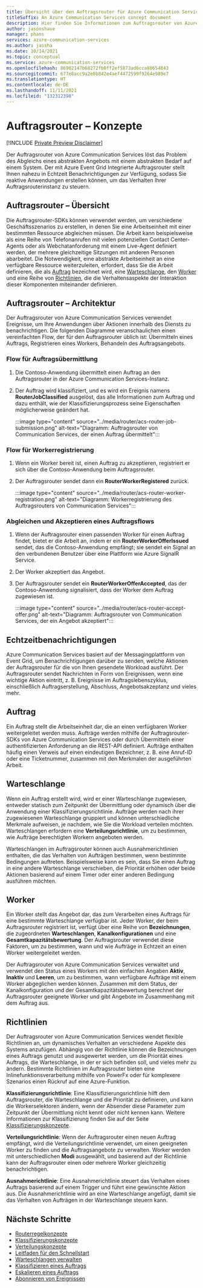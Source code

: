 ```yaml
---
title: Übersicht über den Auftragsrouter für Azure Communication Services
titleSuffix: An Azure Communication Services concept document
description: Hier finden Sie Informationen zum Auftragsrouter von Azure Communication Services.
author: jasonshave
manager: phans
services: azure-communication-services
ms.author: jassha
ms.date: 10/14/2021
ms.topic: conceptual
ms.service: azure-communication-services
ms.openlocfilehash: 86902147b68272fb0ff2ef5873ad6cca80654843
ms.sourcegitcommit: 677e8acc9a2e8b842e4aef4472599f9264e989e7
ms.translationtype: HT
ms.contentlocale: de-DE
ms.lasthandoff: 11/11/2021
ms.locfileid: "132312398"
---
```

# <a name="job-router-concepts"></a>Auftragsrouter – Konzepte

[!INCLUDE [Private Preview Disclaimer](../../includes/private-preview-include-section.md)]

Der Auftragsrouter von Azure Communication Services löst das Problem des Abgleichs eines abstrakten Angebots mit einem abstrakten Bedarf auf einem System. Der mit Azure Event Grid Integrierte Auftragsrouter stellt Ihnen nahezu in Echtzeit Benachrichtigungen zur Verfügung, sodass Sie reaktive Anwendungen erstellen können, um das Verhalten Ihrer Auftragsrouterinstanz zu steuern.

## <a name="job-router-overview"></a>Auftragsrouter – Übersicht

Die Auftragsrouter-SDKs können verwendet werden, um verschiedene Geschäftsszenarios zu erstellen, in denen Sie eine Arbeitseinheit mit einer bestimmten Ressource abgleichen müssen. Die Arbeit kann beispielsweise als eine Reihe von Telefonanrufen mit vielen potenziellen Contact Center-Agents oder als Webchatanforderung mit einem Live-Agent definiert werden, der mehrere gleichzeitige Sitzungen mit anderen Personen abarbeitet. Die Notwendigkeit, eine abstrakte Arbeitseinheit an eine verfügbare Ressource weiterzuleiten, erfordert, dass Sie die Arbeit definieren, die als [Auftrag](#job) bezeichnet wird, eine [Warteschlange](#queue), den [Worker](#worker) und eine Reihe von [Richtlinien](#policies), die die Verhaltensaspekte der Interaktion dieser Komponenten miteinander definieren.

## <a name="job-router-architecture"></a>Auftragsrouter – Architektur

Der Auftragsrouter von Azure Communication Services verwendet Ereignisse, um Ihre Anwendungen über Aktionen innerhalb des Diensts zu benachrichtigen. Die folgenden Diagramme veranschaulichen einen vereinfachten Flow, der für den Auftragsrouter üblich ist: Übermitteln eines Auftrags, Registrieren eines Workers, Behandeln des Auftragsangebots.

### <a name="job-submission-flow"></a>Flow für Auftragsübermittlung

1. Die Contoso-Anwendung übermittelt einen Auftrag an den Auftragsrouter in der Azure Communication Services-Instanz.
2. Der Auftrag wird klassifiziert, und es wird ein Ereignis namens **RouterJobClassified** ausgelöst, das alle Informationen zum Auftrag und dazu enthält, wie der Klassifizierungsprozess seine Eigenschaften möglicherweise geändert hat.
 
    :::image type="content" source="../media/router/acs-router-job-submission.png" alt-text="Diagramm: Auftragsrouter von Communication Services, der einen Auftrag übermittelt":::

### <a name="worker-registration-flow"></a>Flow für Workerregistrierung

1. Wenn ein Worker bereit ist, einen Auftrag zu akzeptieren, registriert er sich über die Contoso-Anwendung beim Auftragsrouter.
2. Der Auftragsrouter sendet dann ein **RouterWorkerRegistered** zurück.

    :::image type="content" source="../media/router/acs-router-worker-registration.png" alt-text="Diagramm: Workerregistrierung des Auftragsrouters von Communication Services":::

### <a name="matching-and-accepting-a-job-flow"></a>Abgleichen und Akzeptieren eines Auftragsflows

1. Wenn der Auftragsrouter einen passenden Worker für einen Auftrag findet, bietet er die Arbeit an, indem er ein **RouterWorkerOfferIssued** sendet, das die Contoso-Anwendung empfängt; sie sendet ein Signal an den verbundenen Benutzer über eine Plattform wie Azure SignalR Service.
2. Der Worker akzeptiert das Angebot.
3. Der Auftragsrouter sendet ein **RouterWorkerOfferAccepted**, das der Contoso-Anwendung signalisiert, dass der Worker dem Auftrag zugewiesen ist.

    :::image type="content" source="../media/router/acs-router-accept-offer.png" alt-text="Diagramm: Auftragsrouter von Communication Services, der ein Angebot akzeptiert":::

## <a name="real-time-notifications"></a>Echtzeitbenachrichtigungen

Azure Communication Services basiert auf der Messagingplattform von Event Grid, um Benachrichtigungen darüber zu senden, welche Aktionen der Auftragsrouter für die von Ihnen gesendete Workload ausführt. Der Auftragsrouter sendet Nachrichten in Form von Ereignissen, wenn eine wichtige Aktion eintritt, z. B. Ereignisse im Auftragslebenszyklus, einschließlich Auftragserstellung, Abschluss, Angebotsakzeptanz und vieles mehr.

## <a name="job"></a>Auftrag

Ein Auftrag stellt die Arbeitseinheit dar, die an einen verfügbaren Worker weitergeleitet werden muss. Aufträge werden mithilfe der Auftragsrouter-SDKs von Azure Communication Services oder durch Übermitteln einer authentifizierten Anforderung an die REST-API definiert. Aufträge enthalten häufig einen Verweis auf einen eindeutigen Bezeichner, z. B. eine Anruf-ID oder eine Ticketnummer, zusammen mit den Merkmalen der ausgeführten Arbeit.

## <a name="queue"></a>Warteschlange

Wenn ein Auftrag erstellt wird, wird er einer Warteschlange zugewiesen, entweder statisch zum Zeitpunkt der Übermittlung oder dynamisch über die Anwendung einer Klassifizierungsrichtlinie. Aufträge werden nach ihrer zugewiesenen Warteschlange gruppiert und können unterschiedliche Merkmale aufweisen, je nachdem, wie Sie die Workload verteilen möchten. Warteschlangen erfordern eine **Verteilungsrichtlinie**, um zu bestimmen, wie Aufträge berechtigten Workern angeboten werden.

Warteschlangen im Auftragsrouter können auch Ausnahmerichtlinien enthalten, die das Verhalten von Aufträgen bestimmen, wenn bestimmte Bedingungen auftreten. Beispielsweise kann es sein, dass Sie einen Auftrag in eine andere Warteschlange verschieben, die Priorität erhöhen oder beide Aktionen basierend auf einem Timer oder einer anderen Bedingung ausführen möchten.

## <a name="worker"></a>Worker

Ein Worker stellt das Angebot dar, das zum Verarbeiten eines Auftrags für eine bestimmte Warteschlange verfügbar ist. Jeder Worker, der beim Auftragsrouter registriert ist, verfügt über eine Reihe von **Bezeichnungen**, die zugeordneten **Warteschlangen**, **Kanalkonfigurationen** und eine **Gesamtkapazitätsbewertung**. Der Auftragsrouter verwendet diese Faktoren, um zu bestimmen, wann und wie Aufträge in Echtzeit an einen Worker weitergeleitet werden.

Der Auftragsrouter von Azure Communication Services verwaltet und verwendet den Status eines Workers mit den einfachen Angaben **Aktiv**, **Inaktiv** und **Leeren**, um zu bestimmen, wann verfügbare Aufträge mit einem Worker abgeglichen werden können. Zusammen mit dem Status, der Kanalkonfiguration und der Gesamtkapazitätsbewertung berechnet der Auftragsrouter geeignete Worker und gibt Angebote im Zusammenhang mit dem Auftrag aus.

## <a name="policies"></a>Richtlinien

Der Auftragsrouter von Azure Communication Services wendet flexible Richtlinien an, um dynamisches Verhalten an verschiedene Aspekte des Systems anzufügen. Abhängig von der Richtlinie können die Bezeichnungen eines Auftrags genutzt und ausgewertet werden, um die Priorität eines Auftrags, die Warteschlange, in der er sich befinden soll, und vieles mehr zu ändern. Bestimmte Richtlinien im Auftragsrouter bieten eine Inlinefunktionsverarbeitung mithilfe von PowerFx oder für komplexere Szenarios einen Rückruf auf eine Azure-Funktion.

**Klassifizierungsrichtlinie**: Eine Klassifizierungsrichtlinie hilft dem Auftragsrouter, die Warteschlange und die Priorität zu definieren, und kann die Workerselektoren ändern, wenn der Absender diese Parameter zum Zeitpunkt der Übermittlung nicht kennt oder nicht kennen kann. Weitere Informationen zur Klassifizierung finden Sie auf der Seite [Klassifizierungskonzepte](classification-concepts.md).

**Verteilungsrichtlinie**: Wenn der Auftragsrouter einen neuen Auftrag empfängt, wird die Verteilungsrichtlinie verwendet, um einen geeigneten Worker zu finden und die Auftragsangebote zu verwalten. Worker werden mit unterschiedlichen **Modi** ausgewählt, und basierend auf der Richtlinie kann der Auftragsrouter einen oder mehrere Worker gleichzeitig benachrichtigen.

**Ausnahmerichtlinie**: Eine Ausnahmerichtlinie steuert das Verhalten eines Auftrags basierend auf einem Trigger und führt eine gewünschte Aktion aus. Die Ausnahmerichtlinie wird an eine Warteschlange angefügt, damit sie das Verhalten von Aufträgen in der Warteschlange steuern kann.

## <a name="next-steps"></a>Nächste Schritte

- [Routerregelkonzepte](router-rule-concepts.md)
- [Klassifizierungskonzepte](classification-concepts.md)
- [Verteilungskonzepte](distribution-concepts.md)
- [Leitfaden für den Schnellstart](../../quickstarts/router/get-started-router.md)
- [Warteschlangen verwalten](../../how-tos/router-sdk/manage-queue.md)
- [Klassifizieren eines Auftrags](../../how-tos/router-sdk/job-classification.md)
- [Eskalieren eines Auftrags](../../how-tos/router-sdk/escalate-job.md)
- [Abonnieren von Ereignissen](../../how-tos/router-sdk/subscribe-events.md)
